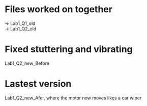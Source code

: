 # Files worked on together
-> Lab1_Q1_old  
-> Lab1_Q2_old

# Fixed stuttering and vibrating
Lab1_Q2_new_Before

# Lastest version
Lab1_Q2_new_Afer, where the motor now moves likes a car wiper
